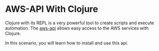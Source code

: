 # AWS-API With Clojure 

Clojure with its REPL is a very powerful tool to create scripts and execute automation.
The [aws-api](https://github.com/cognitect-labs/aws-api) allows easy access to the AWS services with Clojure.

In this scenario, you will learn how to install and use this api. 
